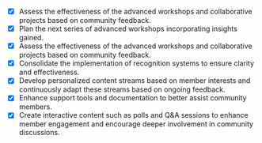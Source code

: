 - [x] Assess the effectiveness of the advanced workshops and collaborative projects based on community feedback.
- [x] Plan the next series of advanced workshops incorporating insights gained.
- [x] Assess the effectiveness of the advanced workshops and collaborative projects based on community feedback.
- [x] Consolidate the implementation of recognition systems to ensure clarity and effectiveness.
- [x] Develop personalized content streams based on member interests and continuously adapt these streams based on ongoing feedback.
- [x] Enhance support tools and documentation to better assist community members.
- [x] Create interactive content such as polls and Q&A sessions to enhance member engagement and encourage deeper involvement in community discussions.